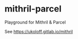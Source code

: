 # mithril-parcel
Playground for Mithril &amp; Parcel

See https://ukoloff.gitlab.io/mithril

[parcel]: https://parceljs.org/
[mithril]: https://mithril.js.org/
[babel]: https://babeljs.io/
[coffee]: http://coffeescript.org/
[postcss]: http://postcss.org/
